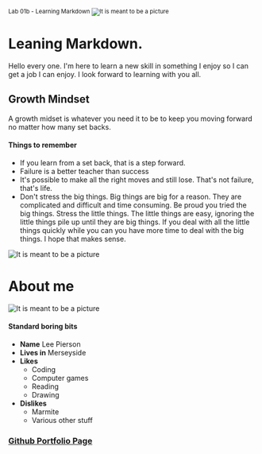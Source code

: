 <sup>Lab 01b - Learning Markdown</sub>
![It is meant to be a picture](https://scontent-man2-1.xx.fbcdn.net/v/t1.6435-9/39075714_2212556528977183_2082924594414485504_n.jpg?_nc_cat=105&ccb=1-7&_nc_sid=09cbfe&_nc_ohc=Buhk6diI3igAX-F_eXd&_nc_ht=scontent-man2-1.xx&oh=00_AfAyQig2lnwC4sWlOo84j6k4ur8yelYPxCJ7l1LRhypZGg&oe=64A67421)

# Leaning Markdown.
Hello every one. I'm here to learn a new skill in something I enjoy so I can get a job I can enjoy. I look forward to learning with you all.

## Growth Mindset
A growth midset is whatever you need it to be to keep you moving forward no matter how many set backs.
#### Things to remember
- If you learn from a set back, that is a step forward.
- Failure is a better teacher than success
- It's possible to make all the right moves and still lose. That's not failure, that's life.
- Don't stress the big things. Big things are big for a reason. They are complicated and difficult and time consuming. Be proud you tried the big things. Stress the little things. The little things are easy, ignoring the little things pile up until they are big things. If you deal with all the little things quickly while you can you have more time to deal with the big things. I hope that makes sense.

![It is meant to be a picture](https://scontent-man2-1.xx.fbcdn.net/v/t1.18169-9/1620613_1438333563066154_1248729913_n.jpg?_nc_cat=102&ccb=1-7&_nc_sid=19026a&_nc_ohc=YPWUgXEDoVoAX-s__Js&_nc_ht=scontent-man2-1.xx&oh=00_AfAINDWKmCi2A_Flss6jZbU0hOX0-Wpe3De-3KUiSZ58TQ&oe=64A6A593)

# About me
![It is meant to be a picture](https://scontent-man2-1.xx.fbcdn.net/v/t31.18172-8/14524506_1843005415932298_3401855838109624203_o.jpg?_nc_cat=110&ccb=1-7&_nc_sid=174925&_nc_ohc=KMB3kiRu3HkAX8JWGwj&_nc_oc=AQkCiz_zlO45HvUEyYk5Kelz9EnS1zGN10vVPk1OXwtyBu2Ab876sAQ5_n6Kyndfq0A&_nc_ht=scontent-man2-1.xx&oh=00_AfDrE7NMasYFpZ7Bf00VlD8NlF8l0KEckDl41GMjBJyuXA&oe=64A685CB)

#### Standard boring bits
- **Name** Lee Pierson
- **Lives in** Merseyside
- **Likes**
  - Coding
  - Computer games
  - Reading
  - Drawing
- **Dislikes**
  - Marmite
  - Various other stuff

### [Github Portfolio Page](https://github.com/GreedECrow)
